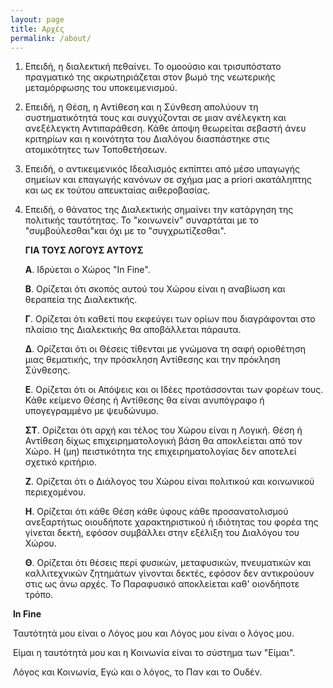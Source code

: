 ```yaml
---
layout: page
title: Αρχές
permalink: /about/
---
```

1. Επειδή, η διαλεκτική πεθαίνει. Το ομοούσιο και τρισυπόστατο πραγματικό της ακρωτηριάζεται στον βωμό της νεωτερικής μεταμόρφωσης του υποκειμενισμού.

2. Επειδή, η Θέση, η Αντίθεση και η Σύνθεση απολύουν τη συστηματικότητά τους και συγχύζονται σε μιαν ανέλεγκτη και ανεξέλεγκτη Αντιπαράθεση. Κάθε άποψη θεωρείται σεβαστή άνευ κριτηρίων και η κοινότητα του Διαλόγου διασπάστηκε στις ατομικότητες των Τοποθετήσεων.

3. Επειδή, ο αντικειμενικός Ιδεαλισμός εκπίπτει από μέσο υπαγωγής σημείων και επαγωγής κανόνων σε σχήμα μας a priori ακατάληπτης και ως εκ τούτου απευκταίας αιθεροβασίας. 

4. Επειδή, ο θάνατος της Διαλεκτικής σημαίνει την κατάργηση της πολιτικής ταυτότητας. Το "κοινωνείν" συναρτάται με το "συμβούλεσθαι"και όχι με το "συγχρωτίζεσθαι".

   **ΓΙΑ ΤΟΥΣ ΛΟΓΟΥΣ ΑΥΤΟΥΣ**

   **Α**. Ιδρύεται ο Χώρος "In Fine".

   **B**. Ορίζεται ότι σκοπός αυτού του Χώρου είναι η αναβίωση και θεραπεία της Διαλεκτικής.

   **Γ**. Ορίζεται ότι καθετί που εκφεύγει των ορίων που διαγράφονται στο πλαίσιο της Διαλεκτικής θα αποβάλλεται πάραυτα.

   **Δ**. Ορίζεται ότι οι Θέσεις τίθενται με γνώμονα τη σαφή οριοθέτηση μιας θεματικής, την πρόσκληση Αντίθεσης και την πρόκληση Σύνθεσης.

   **Ε**. Ορίζεται ότι οι Απόψεις και οι Ιδέες προτάσσονται των φορέων τους. Κάθε κείμενο Θέσης ή Αντίθεσης θα είναι ανυπόγραφο ή υπογεγραμμένο με ψευδώνυμο.

   **ΣΤ**. Ορίζεται ότι αρχή και τέλος του Χώρου είναι η Λογική. Θέση ή Αντίθεση δίχως επιχειρηματολογική βάση θα αποκλείεται από τον Χώρο. Η (μη) πειστικότητα της επιχειρηματολογίας δεν αποτελεί σχετικό κριτήριο.

   **Ζ**. Ορίζεται ότι ο Διάλογος του Χώρου είναι πολιτικού και κοινωνικού περιεχομένου.

   **Η**. Ορίζεται ότι κάθε Θέση κάθε ύφους κάθε προσανατολισμού ανεξαρτήτως οιουδήποτε χαρακτηριστικού ή ιδιότητας του φορέα της γίνεται δεκτή, εφόσον συμβάλλει στην εξέλιξη του Διαλόγου του Χώρου.

   **Θ**. Ορίζεται ότι θέσεις περί φυσικών, μεταφυσικών, πνευματικών και καλλιτεχνικών ζητημάτων γίνονται δεκτές, εφόσον δεν αντικρούουν στις ως άνω αρχές. Το Παραφυσικό αποκλείεται καθ' οιονδήποτε τρόπο.

​                 **In Fine** 

​                 Ταυτότητά μου είναι ο Λόγος μου και Λόγος μου είναι ο λόγος μου.

​                 Είμαι η ταυτότητά μου και η Κοινωνία είναι το σύστημα των "Είμαι".

​                 Λόγος και Κοινωνία, Εγώ και ο λόγος, το Παν και το Ουδέν. 

